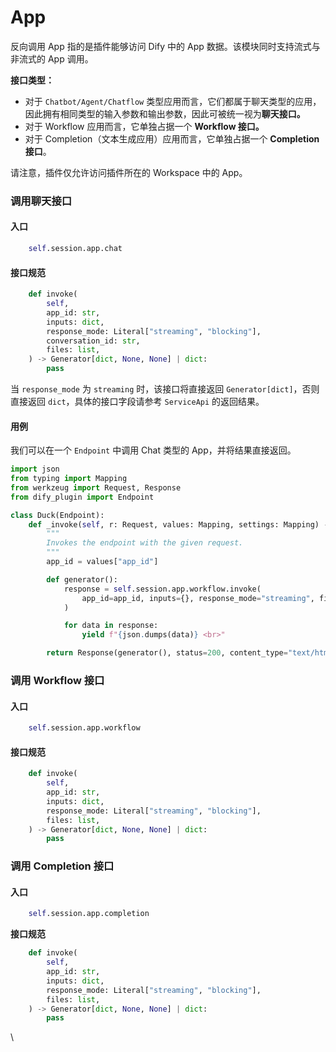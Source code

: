 # App

反向调用 App 指的是插件能够访问 Dify 中的 App 数据。该模块同时支持流式与非流式的 App 调用。

**接口类型：**

* 对于 `Chatbot/Agent/Chatflow`  类型应用而言，它们都属于聊天类型的应用，因此拥有相同类型的输入参数和输出参数，因此可被统一视为**聊天接口。**
* 对于 Workflow 应用而言，它单独占据一个 **Workflow 接口。**
* 对于 Completion（文本生成应用）应用而言，它单独占据一个 **Completion 接口**。

请注意，插件仅允许访问插件所在的 Workspace 中的 App。

### 调用聊天接口

#### **入口**

```python
    self.session.app.chat
```

#### **接口规范**

```python
    def invoke(
        self,
        app_id: str,
        inputs: dict,
        response_mode: Literal["streaming", "blocking"],
        conversation_id: str,
        files: list,
    ) -> Generator[dict, None, None] | dict:
        pass
```

当 `response_mode` 为 `streaming` 时，该接口将直接返回 `Generator[dict]`，否则直接返回 `dict`，具体的接口字段请参考 `ServiceApi` 的返回结果。

#### **用例**

我们可以在一个 `Endpoint` 中调用 Chat 类型的 App，并将结果直接返回。

```python
import json
from typing import Mapping
from werkzeug import Request, Response
from dify_plugin import Endpoint

class Duck(Endpoint):
    def _invoke(self, r: Request, values: Mapping, settings: Mapping) -> Response:
        """
        Invokes the endpoint with the given request.
        """
        app_id = values["app_id"]

        def generator():
            response = self.session.app.workflow.invoke(
                app_id=app_id, inputs={}, response_mode="streaming", files=[]
            )

            for data in response:
                yield f"{json.dumps(data)} <br>"

        return Response(generator(), status=200, content_type="text/html")
```

### 调用 Workflow 接口

#### **入口**

```python
    self.session.app.workflow
```

#### **接口规范**

```python
    def invoke(
        self,
        app_id: str,
        inputs: dict,
        response_mode: Literal["streaming", "blocking"],
        files: list,
    ) -> Generator[dict, None, None] | dict:
        pass
```

### 调用 Completion 接口

#### **入口**

```python
    self.session.app.completion
```

**接口规范**

```python
    def invoke(
        self,
        app_id: str,
        inputs: dict,
        response_mode: Literal["streaming", "blocking"],
        files: list,
    ) -> Generator[dict, None, None] | dict:
        pass
```

\
